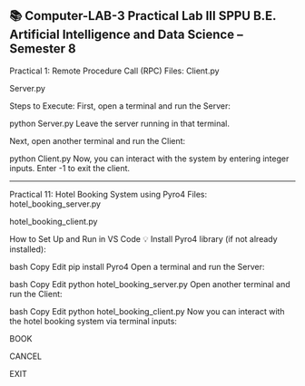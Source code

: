 📚 Computer-LAB-3
Practical Lab III
SPPU B.E. Artificial Intelligence and Data Science – Semester 8
----------------------------------------------------------------------------------------------------------------------------------------------------------------------------------------------
Practical 1: Remote Procedure Call (RPC)
Files:
Client.py

Server.py

Steps to Execute:
First, open a terminal and run the Server:

python Server.py
Leave the server running in that terminal.

Next, open another terminal and run the Client:

python Client.py
Now, you can interact with the system by entering integer inputs.
Enter -1 to exit the client.

------------------------------------------------------------------------------------------------------------------------------------------------------------------------------

Practical 11: Hotel Booking System using Pyro4
Files:
hotel_booking_server.py

hotel_booking_client.py

How to Set Up and Run in VS Code 💡
Install Pyro4 library (if not already installed):

bash
Copy
Edit
pip install Pyro4
Open a terminal and run the Server:

bash
Copy
Edit
python hotel_booking_server.py
Open another terminal and run the Client:

bash
Copy
Edit
python hotel_booking_client.py
Now you can interact with the hotel booking system via terminal inputs:

BOOK

CANCEL

EXIT
